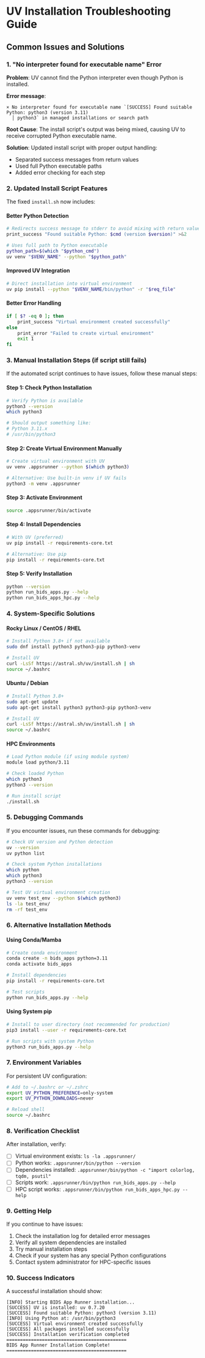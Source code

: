 # UV Installation Troubleshooting Guide

## Common Issues and Solutions

### 1. "No interpreter found for executable name" Error

**Problem**: UV cannot find the Python interpreter even though Python is installed.

**Error message**:
```
× No interpreter found for executable name `[SUCCESS] Found suitable Python: python3 (version 3.11)
  │ python3` in managed installations or search path
```

**Root Cause**: The install script's output was being mixed, causing UV to receive corrupted Python executable name.

**Solution**: Updated install script with proper output handling:
- Separated success messages from return values
- Used full Python executable paths
- Added error checking for each step

### 2. Updated Install Script Features

The fixed `install.sh` now includes:

#### Better Python Detection
```bash
# Redirects success message to stderr to avoid mixing with return value
print_success "Found suitable Python: $cmd (version $version)" >&2

# Uses full path to Python executable
python_path=$(which "$python_cmd")
uv venv "$VENV_NAME" --python "$python_path"
```

#### Improved UV Integration
```bash
# Direct installation into virtual environment
uv pip install --python "$VENV_NAME/bin/python" -r "$req_file"
```

#### Better Error Handling
```bash
if [ $? -eq 0 ]; then
    print_success "Virtual environment created successfully"
else
    print_error "Failed to create virtual environment"
    exit 1
fi
```

### 3. Manual Installation Steps (if script still fails)

If the automated script continues to have issues, follow these manual steps:

#### Step 1: Check Python Installation
```bash
# Verify Python is available
python3 --version
which python3

# Should output something like:
# Python 3.11.x
# /usr/bin/python3
```

#### Step 2: Create Virtual Environment Manually
```bash
# Create virtual environment with UV
uv venv .appsrunner --python $(which python3)

# Alternative: Use built-in venv if UV fails
python3 -m venv .appsrunner
```

#### Step 3: Activate Environment
```bash
source .appsrunner/bin/activate
```

#### Step 4: Install Dependencies
```bash
# With UV (preferred)
uv pip install -r requirements-core.txt

# Alternative: Use pip
pip install -r requirements-core.txt
```

#### Step 5: Verify Installation
```bash
python --version
python run_bids_apps.py --help
python run_bids_apps_hpc.py --help
```

### 4. System-Specific Solutions

#### Rocky Linux / CentOS / RHEL
```bash
# Install Python 3.8+ if not available
sudo dnf install python3 python3-pip python3-venv

# Install UV
curl -LsSf https://astral.sh/uv/install.sh | sh
source ~/.bashrc
```

#### Ubuntu / Debian
```bash
# Install Python 3.8+
sudo apt-get update
sudo apt-get install python3 python3-pip python3-venv

# Install UV
curl -LsSf https://astral.sh/uv/install.sh | sh
source ~/.bashrc
```

#### HPC Environments
```bash
# Load Python module (if using module system)
module load python/3.11

# Check loaded Python
which python3
python3 --version

# Run install script
./install.sh
```

### 5. Debugging Commands

If you encounter issues, run these commands for debugging:

```bash
# Check UV version and Python detection
uv --version
uv python list

# Check system Python installations
which python
which python3
python3 --version

# Test UV virtual environment creation
uv venv test_env --python $(which python3)
ls -la test_env/
rm -rf test_env
```

### 6. Alternative Installation Methods

#### Using Conda/Mamba
```bash
# Create conda environment
conda create -n bids_apps python=3.11
conda activate bids_apps

# Install dependencies
pip install -r requirements-core.txt

# Test scripts
python run_bids_apps.py --help
```

#### Using System pip
```bash
# Install to user directory (not recommended for production)
pip3 install --user -r requirements-core.txt

# Run scripts with system Python
python3 run_bids_apps.py --help
```

### 7. Environment Variables

For persistent UV configuration:
```bash
# Add to ~/.bashrc or ~/.zshrc
export UV_PYTHON_PREFERENCE=only-system
export UV_PYTHON_DOWNLOADS=never

# Reload shell
source ~/.bashrc
```

### 8. Verification Checklist

After installation, verify:
- [ ] Virtual environment exists: `ls -la .appsrunner/`
- [ ] Python works: `.appsrunner/bin/python --version`
- [ ] Dependencies installed: `.appsrunner/bin/python -c "import colorlog, tqdm, psutil"`
- [ ] Scripts work: `.appsrunner/bin/python run_bids_apps.py --help`
- [ ] HPC script works: `.appsrunner/bin/python run_bids_apps_hpc.py --help`

### 9. Getting Help

If you continue to have issues:

1. Check the installation log for detailed error messages
2. Verify all system dependencies are installed
3. Try manual installation steps
4. Check if your system has any special Python configurations
5. Contact system administrator for HPC-specific issues

### 10. Success Indicators

A successful installation should show:
```
[INFO] Starting BIDS App Runner installation...
[SUCCESS] UV is installed: uv 0.7.20
[SUCCESS] Found suitable Python: python3 (version 3.11)
[INFO] Using Python at: /usr/bin/python3
[SUCCESS] Virtual environment created successfully
[SUCCESS] All packages installed successfully
[SUCCESS] Installation verification completed
============================================
BIDS App Runner Installation Complete!
============================================
```
